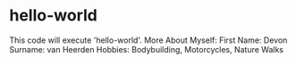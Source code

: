 # hello-world
This code will execute 'hello-world'.
More About Myself:
First Name: Devon
Surname: van Heerden
Hobbies: Bodybuilding, Motorcycles, Nature Walks

